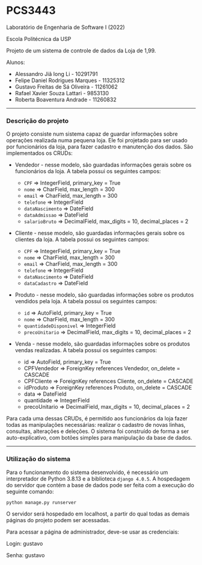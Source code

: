 # PCS3443
Laboratório de Engenharia de Software I (2022)

Escola Politécnica da USP

Projeto de um sistema de controle de dados da Loja de 1,99.

Alunos:
* Alessandro Jiã Iong Li - 10291791
* Felipe Daniel Rodrigues Marques - 11325312
* Gustavo Freitas de Sá Oliveira - 11261062
* Rafael Xavier Souza Lattari - 9853130
* Roberta Boaventura Andrade - 11260832

--------------------

### Descrição do projeto

O projeto consiste num sistema capaz de guardar informações sobre operações realizada numa pequena loja. Ele foi projetado para ser usado por funcionários da loja, para fazer cadastro e manutenção dos dados. São implementados os CRUDs:

* Vendedor - nesse modelo, são guardadas informações gerais sobre os funcionários da loja. A tabela possui os seguintes campos:
    * `CPF` => IntegerField, primary_key = True
    * `nome` => CharField, max_length = 300
    * `email` => CharField, max_length = 300
    * `telefone` => IntegerField
    * `dataNascimento` => DateField
    * `dataAdmissao` => DateField
    * `salarioBruto` => DecimalField, max_digits = 10, decimal_places = 2

* Cliente - nesse modelo, são guardadas informações gerais sobre os clientes da loja. A tabela possui os seguintes campos:
    * `CPF` => IntegerField, primary_key = True
    * `nome` => CharField, max_length = 300
    * `email` => CharField, max_length = 300
    * `telefone` => IntegerField
    * `dataNascimento` => DateField
    * `dataCadastro` => DateField

* Produto - nesse modelo, são guardadas informações sobre os produtos vendidos pela loja. A tabela possui os seguintes campos:
    * `id` => AutoField, primary_key = True
    * `nome` => CharField, max_length = 300
    * `quantidadeDisponivel` => IntegerField
    * `precoUnitario` => DecimalField, max_digits = 10, decimal_places = 2

* Venda - nesse modelo, são guardadas informações sobre os produtos vendas realizadas. A tabela possui os seguintes campos:
    * id => AutoField, primary_key = True
    * CPFVendedor => ForeignKey references Vendedor, on_delete = CASCADE
    * CPFCliente => ForeignKey references Cliente, on_delete = CASCADE
    * idProduto => ForeignKey references Produto, on_delete = CASCADE
    * data => DateField
    * quantidade => IntegerField
    * precoUnitario => DecimalField, max_digits = 10, decimal_places = 2

Para cada uma dessas CRUDs, é permitido aos funcionários da loja fazer todas as manipulações necessárias: realizar o cadastro de novas linhas, consultas, alterações e deleções. O sistema foi construído de forma a ser auto-explicativo, com botões simples para manipulação da base de dados.

--------------------

### Utilização do sistema

Para o funcionamento do sistema desenvolvido, é necessário um interpretador de Python 3.8.13 e a biblioteca `django 4.0.5`. A hospedagem do servidor que contém a base de dados pode ser feita com a execução do seguinte comando:

```
python manage.py runserver
```

O servidor será hospedado em localhost, a partir do qual todas as demais páginas do projeto podem ser acessadas.

Para acessar a página de administrador, deve-se usar as credenciais:

Login: gustavo

Senha: gustavo